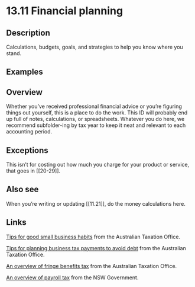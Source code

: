 # 13.11 Financial planning

## Description

Calculations, budgets, goals, and strategies to help you know where you stand.

## Examples

## Overview

Whether you’ve received professional financial advice or you’re figuring things out yourself, this is a place to do the work. This ID will probably end up full of notes, calculations, or spreadsheets. Whatever you do here, we recommend subfolder-ing by tax year to keep it neat and relevant to each accounting period.

## Exceptions

This isn’t for costing out how much you charge for your product or service, that goes in [[20-29]].

## Also see

When you’re writing or updating [[11.21]], do the money calculations here.


## Links

[Tips for good small business habits](https://www.ato.gov.au/businesses-and-organisations/starting-registering-or-closing-a-business/starting-your-own-business/small-business-habits#atid=e821a9acaa940339) from the Australian Taxation Office.

[Tips for planning business tax payments to avoid debt](https://www.ato.gov.au/individuals-and-families/paying-the-ato/help-with-paying/managing-payments) from the Australian Taxation Office.

[An overview of fringe benefits tax](https://www.ato.gov.au/businesses-and-organisations/hiring-and-paying-your-workers/fringe-benefits-tax/how-fringe-benefits-tax-works) from the Australian Taxation Office.

[An overview of payroll tax](https://www.revenue.nsw.gov.au/taxes-duties-levies-royalties/payroll-tax/getting-started/what-is-payroll-tax) from the NSW Government.
